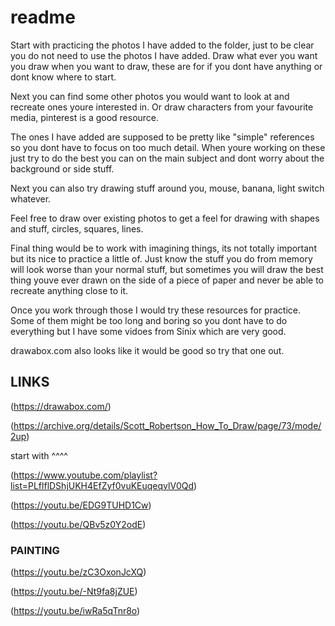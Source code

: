 # readme

Start with practicing the photos I have added to the folder,
just to be clear you do not need to use the photos I have added. Draw what ever you want you draw when you want to draw, these are for if you dont have anything or dont know where to start.

Next you can find some other photos you would want to look at and recreate ones youre interested in.
Or draw characters from your favourite media, pinterest is a good resource.

The ones I have added are supposed to be pretty like "simple" references so you dont have to focus on too much detail. When youre working on these just try to do the best you can on the main subject and dont worry about the background or side stuff.

Next you can also try drawing stuff around you, mouse, banana, light switch whatever.

Feel free to draw over existing photos to get a feel for drawing with shapes and stuff, circles, squares, lines.

Final thing would be to work with imagining things, its not totally important but its nice to practice a little of. Just know the stuff you do from memory will look worse than your normal stuff, but sometimes you will draw the best thing youve ever drawn on the side of a piece of paper and never be able to recreate anything close to it.

Once you work through those I would try these resources for practice. Some of them might be too long and boring so you dont have to do everything but I have some vidoes from Sinix which are very good.

drawabox.com also looks like it would be good so try that one out.

## LINKS

(https://drawabox.com/)

(https://archive.org/details/Scott_Robertson_How_To_Draw/page/73/mode/2up)

start with ^^^^

(https://www.youtube.com/playlist?list=PLflflDShjUKH4EfZyf0vuKEuqeqvlV0Qd)

(https://youtu.be/EDG9TUHD1Cw)

(https://youtu.be/QBv5z0Y2odE)

### PAINTING

(https://youtu.be/zC3OxonJcXQ)

(https://youtu.be/-Nt9fa8jZUE)

(https://youtu.be/iwRa5qTnr8o)
